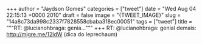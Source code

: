 
+++
author = "Jaydson Gomes"
categories = ["tweet"]
date = "Wed Aug 04 22:15:13 +0000 2010"
draft = false
image = "{TWEET_IMAGE}"
slug = "14a8c73da998c2337f7828558cbaba318ec00051"
tags = ["tweet"]
title = """RT: @lucianohbraga: genia..."""
+++
RT: @lucianohbraga: genial demais: http://migre.me/12ldW (dica do leprechaum)
